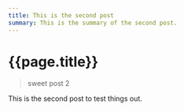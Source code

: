```yaml
---
title: This is the second post
summary: This is the summary of the second post.
---
```


# {{page.title}}

> sweet post 2

This is the second post to test things out.
